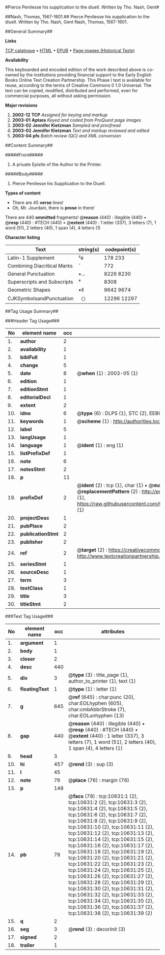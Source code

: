 #Pierce Penilesse his supplication to the diuell. Written by Tho. Nash, Gent#

##Nash, Thomas, 1567-1601.##
Pierce Penilesse his supplication to the diuell. Written by Tho. Nash, Gent
Nash, Thomas, 1567-1601.

##General Summary##

**Links**

[TCP catalogue](http://www.ota.ox.ac.uk/tcp/)  • 
[HTML](http://tei.it.ox.ac.uk/tcp/Texts-HTML/free/A08/A08006.html)  • 
[EPUB](http://tei.it.ox.ac.uk/tcp/Texts-EPUB/free/A08/A08006.epub) • 
[Page images (Historical Texts)](https://data.historicaltexts.jisc.ac.uk/view?pubId=eebo-99845711e&pageId=eebo-99845711e-10631-1)

**Availability**

This keyboarded and encoded edition of the
	       work described above is co-owned by the institutions
	       providing financial support to the Early English Books
	       Online Text Creation Partnership. This Phase I text is
	       available for reuse, according to the terms of Creative
	       Commons 0 1.0 Universal. The text can be copied,
	       modified, distributed and performed, even for
	       commercial purposes, all without asking permission.

**Major revisions**

1. __2002-12__ __TCP__ *Assigned for keying and markup*
1. __2003-01__ __Aptara__ *Keyed and coded from ProQuest page images*
1. __2003-02__ __Jennifer Kietzman__ *Sampled and proofread*
1. __2003-02__ __Jennifer Kietzman__ *Text and markup reviewed and edited*
1. __2003-04__ __pfs__ *Batch review (QC) and XML conversion*

##Content Summary##

#####Front#####

1. A priuate Epistle of the Author to
the Printer.

#####Body#####

1. Pierce Penilesse his Supplication
to the Diuell.

**Types of content**

  * There are 45 **verse** lines!
  * Oh, Mr. Jourdain, there is **prose** in there!

There are 440 **ommitted** fragments! 
 @__reason__ (440) : illegible (440)  •  @__resp__ (440) : #TECH (440)  •  @__extent__ (440) : 1 letter (337), 3 letters (7), 1 word (51), 2 letters (40), 1 span (4), 4 letters (1)

**Character listing**


|Text|string(s)|codepoint(s)|
|---|---|---|
|Latin-1 Supplement|²é|178 233|
|Combining             Diacritical Marks|̄|772|
|General Punctuation|•…|8226 8230|
|Superscripts             and Subscripts|⁴|8308|
|Geometric Shapes|▪◊|9642 9674|
|CJKSymbolsandPunctuation|〈〉|12296 12297|

##Tag Usage Summary##

###Header Tag Usage###

|No|element name|occ|attributes|
|---|---|---|---|
|1.|__author__|2||
|2.|__availability__|1||
|3.|__biblFull__|1||
|4.|__change__|5||
|5.|__date__|8| @__when__ (1) : 2003-05 (1)|
|6.|__edition__|1||
|7.|__editionStmt__|1||
|8.|__editorialDecl__|1||
|9.|__extent__|2||
|10.|__idno__|6| @__type__ (6) : DLPS (1), STC (2), EEBO-CITATION (1), PROQUEST (1), VID (1)|
|11.|__keywords__|1| @__scheme__ (1) : http://authorities.loc.gov/ (1)|
|12.|__label__|5||
|13.|__langUsage__|1||
|14.|__language__|1| @__ident__ (1) : eng (1)|
|15.|__listPrefixDef__|1||
|16.|__note__|6||
|17.|__notesStmt__|2||
|18.|__p__|11||
|19.|__prefixDef__|2| @__ident__ (2) : tcp (1), char (1)  •  @__matchPattern__ (2) : ([0-9\-]+):([0-9IVX]+) (1), (.+) (1)  •  @__replacementPattern__ (2) : http://eebo.chadwyck.com/downloadtiff?vid=$1&page=$2 (1), https://raw.githubusercontent.com/textcreationpartnership/Texts/master/tcpchars.xml#$1 (1)|
|20.|__projectDesc__|1||
|21.|__pubPlace__|2||
|22.|__publicationStmt__|2||
|23.|__publisher__|2||
|24.|__ref__|2| @__target__ (2) : https://creativecommons.org/publicdomain/zero/1.0/ (1), http://www.textcreationpartnership.org/docs/. (1)|
|25.|__seriesStmt__|1||
|26.|__sourceDesc__|1||
|27.|__term__|3||
|28.|__textClass__|1||
|29.|__title__|3||
|30.|__titleStmt__|2||


###Text Tag Usage###

|No|element name|occ|attributes|
|---|---|---|---|
|1.|__argument__|1||
|2.|__body__|1||
|3.|__closer__|2||
|4.|__desc__|440||
|5.|__div__|3| @__type__ (3) : title_page (1), author_to_printer (1), text (1)|
|6.|__floatingText__|1| @__type__ (1) : letter (1)|
|7.|__g__|645| @__ref__ (645) : char:punc (20), char:EOLhyphen (605), char:cmbAbbrStroke (7), char:EOLunhyphen (13)|
|8.|__gap__|440| @__reason__ (440) : illegible (440)  •  @__resp__ (440) : #TECH (440)  •  @__extent__ (440) : 1 letter (337), 3 letters (7), 1 word (51), 2 letters (40), 1 span (4), 4 letters (1)|
|9.|__head__|3||
|10.|__hi__|457| @__rend__ (3) : sup (3)|
|11.|__l__|45||
|12.|__note__|76| @__place__ (76) : margin (76)|
|13.|__p__|148||
|14.|__pb__|78| @__facs__ (78) : tcp:10631:1 (2), tcp:10631:2 (2), tcp:10631:3 (2), tcp:10631:4 (2), tcp:10631:5 (2), tcp:10631:6 (2), tcp:10631:7 (2), tcp:10631:8 (2), tcp:10631:9 (2), tcp:10631:10 (2), tcp:10631:11 (2), tcp:10631:12 (2), tcp:10631:13 (2), tcp:10631:14 (2), tcp:10631:15 (2), tcp:10631:16 (2), tcp:10631:17 (2), tcp:10631:18 (2), tcp:10631:19 (2), tcp:10631:20 (2), tcp:10631:21 (2), tcp:10631:22 (2), tcp:10631:23 (2), tcp:10631:24 (2), tcp:10631:25 (2), tcp:10631:26 (2), tcp:10631:27 (2), tcp:10631:28 (2), tcp:10631:29 (2), tcp:10631:30 (2), tcp:10631:31 (2), tcp:10631:32 (2), tcp:10631:33 (2), tcp:10631:34 (2), tcp:10631:35 (2), tcp:10631:36 (2), tcp:10631:37 (2), tcp:10631:38 (2), tcp:10631:39 (2)|
|15.|__q__|2||
|16.|__seg__|3| @__rend__ (3) : decorInit (3)|
|17.|__signed__|2||
|18.|__trailer__|1||
